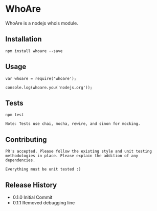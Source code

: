 WhoAre
======

WhoAre is a nodejs whois module. 

## Installation

	npm install whoare --save

## Usage

	var whoare = require('whoare');

	console.log(whoare.you('nodejs.org'));

## Tests

	npm test

	Note: Tests use chai, mocha, rewire, and sinon for mocking.

## Contributing

	PR's accepted. Please follow the existing style and unit testing methodologies in place. Please explain the addition of any dependencies.

	Everything must be unit tested :)

## Release History

* 0.1.0 Initial Commit
* 0.1.1 Removed debugging line
